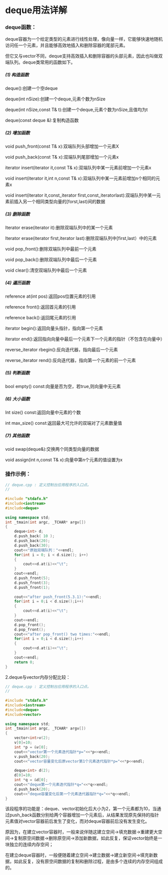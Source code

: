 # deque用法详解

### deque函数：

deque容器为一个给定类型的元素进行线性处理，像向量一样，它能够快速地随机访问任一个元素，并且能够高效地插入和删除容器的尾部元素。

但它又与vector不同，deque支持高效插入和删除容器的头部元素，因此也叫做双端队列。deque类常用的函数如下。

##### (1)  构造函数

deque():创建一个空deque

deque(int nSize):创建一个deque,元素个数为nSize

deque(int nSize,const T& t):创建一个deque,元素个数为nSize,且值均为t

deque(const deque &):复制构造函数

##### (2)    增加函数

void push_front(const T& x):双端队列头部增加一个元素X

void push_back(const T& x):双端队列尾部增加一个元素x

iterator insert(iterator it,const T& x):双端队列中某一元素前增加一个元素x

void insert(iterator it,int n,const T& x):双端队列中某一元素前增加n个相同的元素x

void insert(iterator it,const_iterator first,const_iteratorlast):双端队列中某一元素前插入另一个相同类型向量的[forst,last)间的数据

##### (3)    删除函数

Iterator erase(iterator it):删除双端队列中的某一个元素

Iterator erase(iterator first,iterator last):删除双端队列中[first,last）中的元素

void pop_front():删除双端队列中最前一个元素

void pop_back():删除双端队列中最后一个元素

void clear():清空双端队列中最后一个元素

##### (4)    遍历函数

reference at(int pos):返回pos位置元素的引用

reference front():返回首元素的引用

reference back():返回尾元素的引用

iterator begin():返回向量头指针，指向第一个元素

iterator end():返回指向向量中最后一个元素下一个元素的指针（不包含在向量中）

reverse_iterator rbegin():反向迭代器，指向最后一个元素

reverse_iterator rend():反向迭代器，指向第一个元素的前一个元素

##### (5)    判断函数

bool empty() const:向量是否为空，若true,则向量中无元素

##### (6)    大小函数

Int size() const:返回向量中元素的个数

int max_size() const:返回最大可允许的双端对了元素数量值

##### (7)    其他函数

void swap(deque&):交换两个同类型向量的数据

void assign(int n,const T& x):向量中第n个元素的值设置为x

### 操作示例：

```C++
// deque.cpp : 定义控制台应用程序的入口点。  
//  
  
#include "stdafx.h"  
#include<iostream>  
#include<deque>  
  
using namespace std;  
int _tmain(int argc, _TCHAR* argv[])  
{  
    deque<int> d;  
    d.push_back( 10 );  
    d.push_back(20);  
    d.push_back(30);  
    cout<<"原始双端队列："<<endl;  
    for(int i = 0; i < d.size(); i++)  
    {  
        cout<<d.at(i)<<"\t";  
    }  
    cout<<endl;  
    d.push_front(5);  
    d.push_front(3);  
    d.push_front(1);  
  
    cout<<"after push_front(5.3.1):"<<endl;  
    for(int i = 0;i < d.size();i++)  
    {  
        cout<<d.at(i)<<"\t";  
    }  
    cout<<endl;  
    d.pop_front();  
    d.pop_front();  
    cout<<"after pop_front() two times:"<<endl;  
    for(int i = 0;i < d.size();i++)  
    {  
        cout<<d.at(i)<<"\t";  
    }  
    cout<<endl;  
    return 0;  
}  
```

2.deque与vector内存分配比较：

```c++
// deque.cpp : 定义控制台应用程序的入口点。  
//  
  
#include "stdafx.h"  
#include<iostream>  
#include<deque>  
#include<vector>  
  
using namespace std;  
int _tmain(int argc, _TCHAR* argv[])  
{  
    vector<int>v(2);  
    v[0]=10;  
    int *p = &v[0];  
    cout<<"vector第一个元素迭代指针*p="<<*p<<endl;  
    v.push_back(20);  
    cout<<"vector容量变化后原vector第1个元素迭代指针*p="<<*p<<endl;  
  
    deque<int> d(2);  
    d[0]=10;  
    int *q = &d[0];  
    cout<<"deque第一个元素迭代指针*q="<<*q<<endl;  
    d.push_back(20);  
    cout<<"deque容量变化后第一个元素迭代器指针*q="<<*q<<endl;  
}  
```

该段程序的功能是：deque、vector初始化后大小为2，第一个元素都为10，当通过push_back函数分别给两个容器增加一个元素后，从结果发现原先保持的指针元素值对vector容器前后发生了变化，而对deque容器前后没有发生变化。

原因为，在建立vector容器时，一般来说伴随这建立空间->填充数据->重建更大空间->复制原空间数据->删除原空间->添加新数据，如此反复，保证vector始终是一块独立的连续内存空间；

在建立deque容器时，一般便随着建立空间->建立数据->建立新空间->填充新数据，如此反复，没有原空间数据的复制和删除过程，是由多个连续的内存空间组成的。